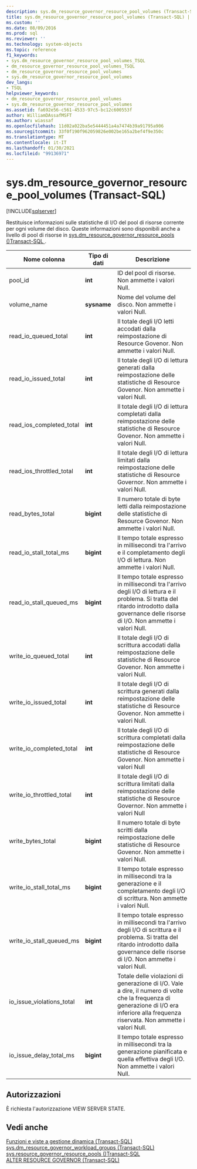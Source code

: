 ```yaml
---
description: sys.dm_resource_governor_resource_pool_volumes (Transact-SQL)
title: sys.dm_resource_governor_resource_pool_volumes (Transact-SQL) | Microsoft Docs
ms.custom: ''
ms.date: 08/09/2016
ms.prod: sql
ms.reviewer: ''
ms.technology: system-objects
ms.topic: reference
f1_keywords:
- sys.dm_resource_governor_resource_pool_volumes_TSQL
- dm_resource_governor_resource_pool_volumes_TSQL
- dm_resource_governor_resource_pool_volumes
- sys.dm_resource_governor_resource_pool_volumes
dev_langs:
- TSQL
helpviewer_keywords:
- dm_resource_governor_resource_pool_volumes
- sys.dm_resource_governor_resource_pool_volumes
ms.assetid: fa692e56-c561-4533-97c5-bc12c600553f
author: WilliamDAssafMSFT
ms.author: wiassaf
ms.openlocfilehash: 11d02a022ba5e5444451a4a7474b39a91795a906
ms.sourcegitcommit: 33f0f190f962059826e002be165a2bef4f9e350c
ms.translationtype: MT
ms.contentlocale: it-IT
ms.lasthandoff: 01/30/2021
ms.locfileid: "99136971"
---
```

# <a name="sysdm_resource_governor_resource_pool_volumes-transact-sql"></a>sys.dm_resource_governor_resource_pool_volumes (Transact-SQL)
[!INCLUDE[sqlserver](../../includes/applies-to-version/sqlserver.md)]

  Restituisce informazioni sulle statistiche di I/O del pool di risorse corrente per ogni volume del disco. Queste informazioni sono disponibili anche a livello di pool di risorse in [sys.dm_resource_governor_resource_pools &#40;&#41;Transact-SQL ](../../relational-databases/system-dynamic-management-views/sys-dm-resource-governor-resource-pools-transact-sql.md).  
  
  
|Nome colonna|Tipo di dati|Descrizione|  
|-----------------|---------------|-----------------|  
|pool_id|**int**|ID del pool di risorse. Non ammette i valori Null.|  
|volume_name|**sysname**|Nome del volume del disco. Non ammette i valori Null.|  
|read_io_queued_total|**int**|Il totale degli I/O letti accodati dalla reimpostazione di Resource Govenor. Non ammette i valori Null.|  
|read_io_issued_total|**int**|Il totale degli I/O di lettura generati dalla reimpostazione delle statistiche di Resource Govenor. Non ammette i valori Null.|  
|read_ios_completed_total|**int**|Il totale degli I/O di lettura completati dalla reimpostazione delle statistiche di Resource Govenor. Non ammette i valori Null.|  
|read_ios_throttled_total|**int**|Il totale degli I/O di lettura limitati dalla reimpostazione delle statistiche di Resource Governor. Non ammette i valori Null.|  
|read_bytes_total|**bigint**|Il numero totale di byte letti dalla reimpostazione delle statistiche di Resource Govenor. Non ammette i valori Null.|  
|read_io_stall_total_ms|**bigint**|Il tempo totale espresso in millisecondi tra l'arrivo e il completamento degli I/O di lettura. Non ammette i valori Null.|  
|read_io_stall_queued_ms|**bigint**|Il tempo totale espresso in millisecondi tra l'arrivo degli I/O di lettura e il problema. Si tratta del ritardo introdotto dalla governance delle risorse di I/O. Non ammette i valori Null.|  
|write_io_queued_total|**int**|Il totale degli I/O di scrittura accodati dalla reimpostazione delle statistiche di Resource Govenor. Non ammette i valori Null.|  
|write_io_issued_total|**int**|Il totale degli I/O di scrittura generati dalla reimpostazione delle statistiche di Resource Govenor. Non ammette i valori Null.|  
|write_io_completed_total|**int**|Il totale degli I/O di scrittura completati dalla reimpostazione delle statistiche di Resource Govenor. Non ammette i valori Null|  
|write_io_throttled_total|**int**|Il totale degli I/O di scrittura limitati dalla reimpostazione delle statistiche di Resource Governor. Non ammette i valori Null|  
|write_bytes_total|**bigint**|Il numero totale di byte scritti dalla reimpostazione delle statistiche di Resource Govenor. Non ammette i valori Null.|  
|write_io_stall_total_ms|**bigint**|Il tempo totale espresso in millisecondi tra la generazione e il completamento degli I/O di scrittura. Non ammette i valori Null.|  
|write_io_stall_queued_ms|**bigint**|Il tempo totale espresso in millisecondi tra l'arrivo degli I/O di scrittura e il problema. Si tratta del ritardo introdotto dalla governance delle risorse di I/O. Non ammette i valori Null.|  
|io_issue_violations_total|**int**|Totale delle violazioni di generazione di I/O. Vale a dire, il numero di volte che la frequenza di generazione di I/O era inferiore alla frequenza riservata. Non ammette i valori Null.|  
|io_issue_delay_total_ms|**bigint**|Il tempo totale espresso in millisecondi tra la generazione pianificata e quella effettiva degli I/O. Non ammette i valori Null.|  
  
## <a name="permissions"></a>Autorizzazioni  
 È richiesta l'autorizzazione VIEW SERVER STATE.  
  
## <a name="see-also"></a>Vedi anche  
 [Funzioni e viste a gestione dinamica &#40;Transact-SQL&#41;](~/relational-databases/system-dynamic-management-views/system-dynamic-management-views.md)   
 [sys.dm_resource_governor_workload_groups &#40;Transact-SQL&#41;](../../relational-databases/system-dynamic-management-views/sys-dm-resource-governor-workload-groups-transact-sql.md)   
 [sys.resource_governor_resource_pools &#40;&#41;Transact-SQL ](../../relational-databases/system-catalog-views/sys-resource-governor-resource-pools-transact-sql.md)   
 [ALTER RESOURCE GOVERNOR &#40;Transact-SQL&#41;](../../t-sql/statements/alter-resource-governor-transact-sql.md)  
  
  

